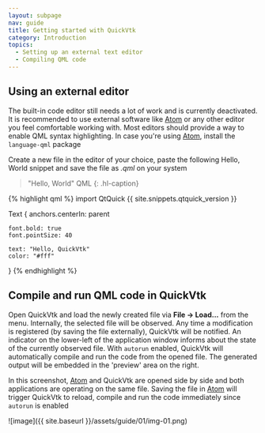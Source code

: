 ```yaml
---
layout: subpage
nav: guide
title: Getting started with QuickVtk
category: Introduction
topics:
  - Setting up an external text editor
  - Compiling QML code
---
```


## Using an external editor
The built-in code editor still needs a lot of work and is currently deactivated. It is recommended to use external software like [Atom](https://atom.io/) or any other editor you feel comfortable working with. Most editors should provide a way to enable QML syntax highlighting. In case you're using [Atom](https://atom.io/), install the `language-qml` package

Create a new file in the editor of your choice, paste the following Hello, World snippet and save the file as *.qml* on your system

>"Hello, World" QML
{: .hl-caption}

{% highlight qml %}
import QtQuick {{ site.snippets.qtquick_version }}

Text {
    anchors.centerIn: parent

    font.bold: true
    font.pointSize: 40

    text: "Hello, QuickVtk"
    color: "#fff"
}
{% endhighlight %}

## Compile and run QML code in QuickVtk
Open QuickVtk and load the newly created file via **File &rarr; Load...** from the menu. Internally, the selected file will be observed. Any time a modification is registered (by saving the file externally), QuickVtk will be notified. An indicator on the lower-left of the application window informs about the state of the currently observed file. With `autorun` enabled, QuickVtk will automatically compile and run the code from the opened file. The generated output will be embedded in the 'preview' area on the right.

In this screenshot, [Atom](https://atom.io/) and QuickVtk are opened side by side and both applications are operating on the same file. Saving the file in [Atom](https://atom.io/) will trigger QuickVtk to reload, compile and run the code immediately since `autorun` is enabled

![image]({{ site.baseurl }}/assets/guide/01/img-01.png)
